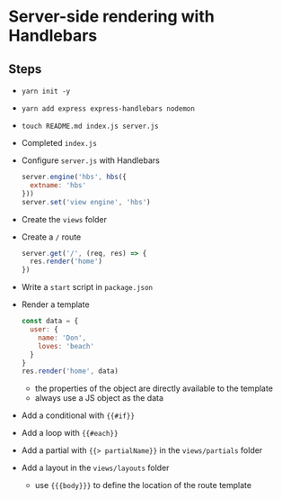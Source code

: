 # Server-side rendering with Handlebars

## Steps

* `yarn init -y`
* `yarn add express express-handlebars nodemon`
* `touch README.md index.js server.js`
* Completed `index.js`
* Configure `server.js` with Handlebars

    ```js
    server.engine('hbs', hbs({
      extname: 'hbs'
    }))
    server.set('view engine', 'hbs')
    ```

* Create the `views` folder
* Create a `/` route

    ```js
    server.get('/', (req, res) => {
      res.render('home')
    })
    ```

* Write a `start` script in `package.json`
* Render a template

    ```js
    const data = {
      user: {
        name: 'Don',
        loves: 'beach'
      }
    }
    res.render('home', data)
    ```

    - the properties of the object are directly available to the template
    - always use a JS object as the data

* Add a conditional with `{{#if}}`
* Add a loop with `{{#each}}`
* Add a partial with `{{> partialName}}` in the `views/partials` folder
* Add a layout in the `views/layouts` folder
  - use `{{{body}}}` to define the location of the route template
